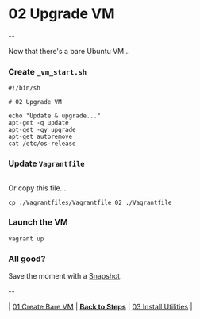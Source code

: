 # 02 Upgrade VM

--

Now that there's a bare Ubuntu VM…

### Create `_vm_start.sh`

```
#!/bin/sh

# 02 Upgrade VM

echo "Update & upgrade..."
apt-get -q update
apt-get -qy upgrade
apt-get autoremove
cat /etc/os-release
```

### Update `Vagrantfile`

```
```

Or copy this file...

```
cp ./Vagrantfiles/Vagrantfile_02 ./Vagrantfile
```

### Launch the VM

```
vagrant up
```

### All good?

Save the moment with a [Snapshot](./Snapshots.md).

--

<!-- 02 Upgrade VM -->
| [01 Create Bare VM](./01_Create_Bare_VM.md)
| [**Back to Steps**](../README.md)
| [03 Install Utilities](./03_Install_Utilities.md)
|
